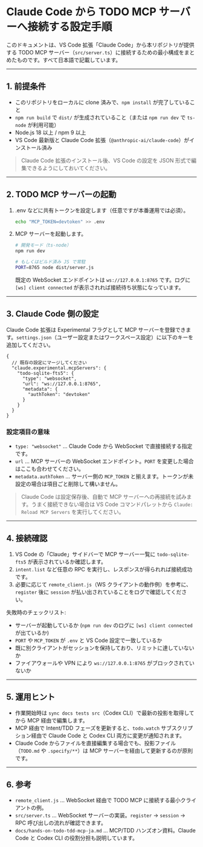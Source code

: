 # Claude Code から TODO MCP サーバーへ接続する設定手順

このドキュメントは、VS Code 拡張「Claude Code」から本リポジトリが提供する TODO MCP サーバー（`src/server.ts`）に接続するための最小構成をまとめたものです。すべて日本語で記載しています。

---

## 1. 前提条件
- このリポジトリをローカルに clone 済みで、`npm install` が完了していること
- `npm run build` で `dist/` が生成されていること（または `npm run dev` で `ts-node` が利用可能）
- Node.js 18 以上 / npm 9 以上
- VS Code 最新版と Claude Code 拡張（`@anthropic-ai/claude-code`）がインストール済み

> Claude Code 拡張のインストール後、VS Code の設定を JSON 形式で編集できるようにしておいてください。

---

## 2. TODO MCP サーバーの起動
1. .env などに共有トークンを設定します（任意ですが本番運用では必須）。

   ```bash
   echo "MCP_TOKEN=devtoken" >> .env
   ```

2. MCP サーバーを起動します。

   ```bash
   # 開発モード（ts-node）
   npm run dev

   # もしくはビルド済み JS で常駐
   PORT=8765 node dist/server.js
   ```

   既定の WebSocket エンドポイントは `ws://127.0.0.1:8765` です。ログに `[ws] client connected` が表示されれば接続待ち状態になっています。

---

## 3. Claude Code 側の設定
Claude Code 拡張は Experimental フラグとして MCP サーバーを登録できます。`settings.json`（ユーザー設定またはワークスペース設定）に以下のキーを追加してください。

```jsonc
{
  // 既存の設定にマージしてください
  "claude.experimental.mcpServers": {
    "todo-sqlite-fts5": {
      "type": "websocket",
      "url": "ws://127.0.0.1:8765",
      "metadata": {
        "authToken": "devtoken"
      }
    }
  }
}
```

### 設定項目の意味
- `type: "websocket"` … Claude Code から WebSocket で直接接続する指定です。
- `url` … MCP サーバーの WebSocket エンドポイント。`PORT` を変更した場合はここも合わせてください。
- `metadata.authToken` … サーバー側の `MCP_TOKEN` と揃えます。トークンが未設定の場合は項目ごと削除して構いません。

> Claude Code は設定保存後、自動で MCP サーバーへの再接続を試みます。うまく接続できない場合は VS Code コマンドパレットから `Claude: Reload MCP Servers` を実行してください。

---

## 4. 接続確認
1. VS Code の「Claude」サイドバーで MCP サーバー一覧に `todo-sqlite-fts5` が表示されているか確認します。
2. `intent.list` など任意の RPC を実行し、レスポンスが得られれば接続成功です。
3. 必要に応じて `remote_client.js`（WS クライアントの動作例）を参考に、`register` 後に `session` が払い出されていることをログで確認してください。

失敗時のチェックリスト:
- サーバーが起動しているか (`npm run dev` のログに `[ws] client connected` が出ているか)
- `PORT` や `MCP_TOKEN` が `.env` と VS Code 設定で一致しているか
- 既に別クライアントがセッションを保持しており、リミットに達していないか
- ファイアウォールや VPN により `ws://127.0.0.1:8765` がブロックされていないか

---

## 5. 運用ヒント
- 作業開始時は `sync docs tests src`（Codex CLI）で最新の投影を取得してから MCP 経由で編集します。
- MCP 経由で Intent/TDD フェーズを更新すると、`todo.watch` サブスクリプション経由で Claude Code と Codex CLI 両方に変更が通知されます。
- Claude Code からファイルを直接編集する場合でも、投影ファイル（`TODO.md` や `.specify/**`）は MCP サーバーを経由して更新するのが原則です。

---

## 6. 参考
- `remote_client.js` … WebSocket 経由で TODO MCP に接続する最小クライアントの例。
- `src/server.ts` … WebSocket サーバーの実装。`register` → `session` → RPC 呼び出しの流れが確認できます。
- `docs/hands-on-todo-tdd-mcp-ja.md` … MCP/TDD ハンズオン資料。Claude Code と Codex CLI の役割分担も説明しています。
